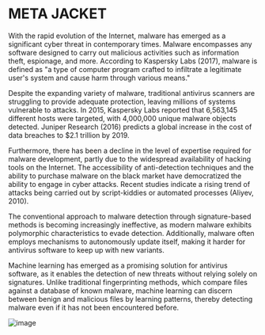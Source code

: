 # META JACKET
With the rapid evolution of the Internet, malware has emerged as a significant cyber threat in contemporary times. Malware encompasses any software designed to carry out malicious activities such as information theft, espionage, and more. According to Kaspersky Labs (2017), malware is defined as "a type of computer program crafted to infiltrate a legitimate user's system and cause harm through various means."

Despite the expanding variety of malware, traditional antivirus scanners are struggling to provide adequate protection, leaving millions of systems vulnerable to attacks. In 2015, Kaspersky Labs reported that 6,563,145 different hosts were targeted, with 4,000,000 unique malware objects detected. Juniper Research (2016) predicts a global increase in the cost of data breaches to $2.1 trillion by 2019.

Furthermore, there has been a decline in the level of expertise required for malware development, partly due to the widespread availability of hacking tools on the Internet. The accessibility of anti-detection techniques and the ability to purchase malware on the black market have democratized the ability to engage in cyber attacks. Recent studies indicate a rising trend of attacks being carried out by script-kiddies or automated processes (Aliyev, 2010).

The conventional approach to malware detection through signature-based methods is becoming increasingly ineffective, as modern malware exhibits polymorphic characteristics to evade detection. Additionally, malware often employs mechanisms to autonomously update itself, making it harder for antivirus software to keep up with new variants.

Machine learning has emerged as a promising solution for antivirus software, as it enables the detection of new threats without relying solely on signatures. Unlike traditional fingerprinting methods, which compare files against a database of known malware, machine learning can discern between benign and malicious files by learning patterns, thereby detecting malware even if it has not been encountered before.

![image](https://github.com/varunshukla039/META-JACKET/assets/80695037/0b52160b-92d7-4814-8646-585aab272ca6)
